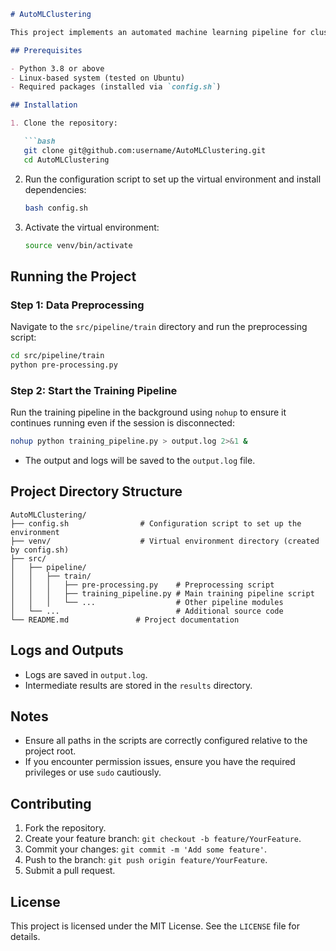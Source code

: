 ```markdown
# AutoMLClustering

This project implements an automated machine learning pipeline for clustering tasks, supporting various data preprocessing, error correction, clustering methods, and result analysis.

## Prerequisites

- Python 3.8 or above
- Linux-based system (tested on Ubuntu)
- Required packages (installed via `config.sh`)

## Installation

1. Clone the repository:

   ```bash
   git clone git@github.com:username/AutoMLClustering.git
   cd AutoMLClustering
   ```

2. Run the configuration script to set up the virtual environment and install dependencies:

   ```bash
   bash config.sh
   ```

3. Activate the virtual environment:

   ```bash
   source venv/bin/activate
   ```

## Running the Project

### Step 1: Data Preprocessing
Navigate to the `src/pipeline/train` directory and run the preprocessing script:

```bash
cd src/pipeline/train
python pre-processing.py
```

### Step 2: Start the Training Pipeline
Run the training pipeline in the background using `nohup` to ensure it continues running even if the session is disconnected:

```bash
nohup python training_pipeline.py > output.log 2>&1 &
```

- The output and logs will be saved to the `output.log` file.

## Project Directory Structure

```plaintext
AutoMLClustering/
├── config.sh                # Configuration script to set up the environment
├── venv/                    # Virtual environment directory (created by config.sh)
├── src/
│   ├── pipeline/
│   │   ├── train/
│   │   │   ├── pre-processing.py    # Preprocessing script
│   │   │   ├── training_pipeline.py # Main training pipeline script
│   │   │   └── ...                  # Other pipeline modules
│   └── ...                          # Additional source code
└── README.md               # Project documentation
```

## Logs and Outputs

- Logs are saved in `output.log`.
- Intermediate results are stored in the `results` directory.

## Notes

- Ensure all paths in the scripts are correctly configured relative to the project root.
- If you encounter permission issues, ensure you have the required privileges or use `sudo` cautiously.

## Contributing

1. Fork the repository.
2. Create your feature branch: `git checkout -b feature/YourFeature`.
3. Commit your changes: `git commit -m 'Add some feature'`.
4. Push to the branch: `git push origin feature/YourFeature`.
5. Submit a pull request.

## License

This project is licensed under the MIT License. See the `LICENSE` file for details.
```
